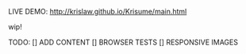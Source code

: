 LIVE DEMO: http://krislaw.github.io/Krisume/main.html

wip!

TODO: 
[] ADD CONTENT
[] BROWSER TESTS
[] RESPONSIVE IMAGES
